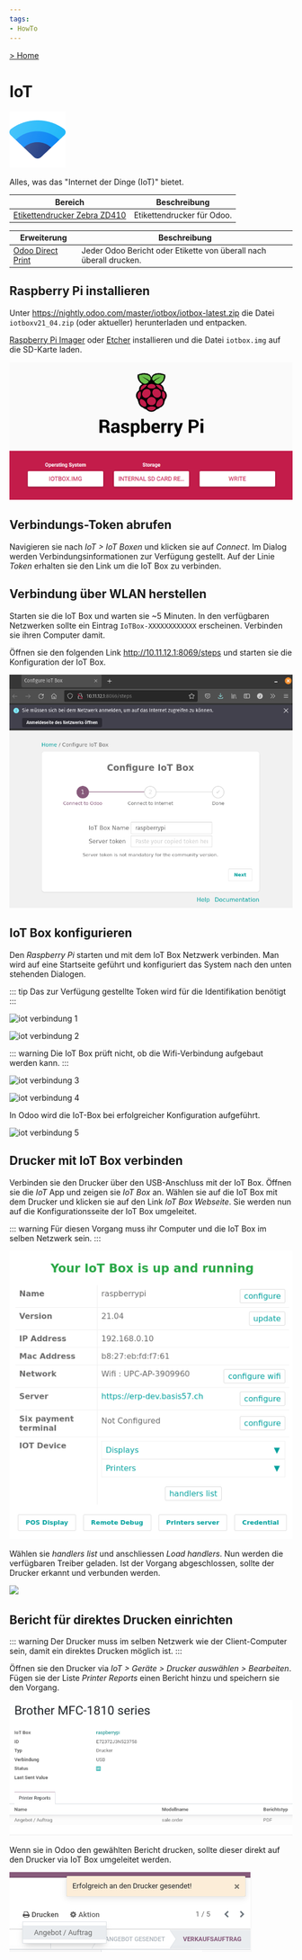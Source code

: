 ```yaml
---
tags:
- HowTo
---
```

[> Home](/)
# IoT
![icons_odoo_iot](assets/icons_odoo_iot.png)

Alles, was das "Internet der Dinge (IoT)" bietet.

| Bereich                                                         | Beschreibung               |
| --------------------------------------------------------------- | -------------------------- |
| [Etikettendrucker Zebra ZD410](Etikettendrucker%20Zebra%20ZD410.md) | Etikettendrucker für Odoo. |

| Erweiterung                               | Beschreibung                                                       |
| ----------------------------------------- | ------------------------------------------------------------------ |
| [Odoo Direct Print](Odoo%20Direct%20Print.md) | Jeder Odoo Bericht oder Etikette von überall nach überall drucken. |

## Raspberry Pi installieren

Unter <https://nightly.odoo.com/master/iotbox/iotbox-latest.zip> die Datei `iotboxv21_04.zip` (oder aktueller) herunterladen und entpacken.

[Raspberry Pi Imager](https://www.raspberrypi.org/software/) oder [Etcher](https://www.balena.io/etcher/) installieren und die Datei `iotbox.img` auf die SD-Karte laden.

![](assets/IoT%20Raspberry%20Pi%20Image.png)
 
 ## Verbindungs-Token abrufen
 
 Navigieren sie nach *IoT > IoT Boxen* und klicken sie auf *Connect*. Im Dialog werden Verbindungsinformationen zur Verfügung gestellt. Auf der Linie *Token* erhalten sie den Link um die IoT Box zu verbinden.
 
 ## Verbindung über WLAN herstellen
 
 Starten sie die IoT Box und warten sie ~5 Minuten. In den verfügbaren Netzwerken sollte ein Eintrag `IoTBox-XXXXXXXXXXXX` erscheinen. Verbinden sie ihren Computer damit.
 
 Öffnen sie den folgenden Link <http://10.11.12.1:8069/steps> und starten sie die Konfiguration der IoT Box.
 
![](assets/IoT%20Wifi%20Verbindung.png)

## IoT Box konfigurieren

Den *Raspberry Pi* starten und mit dem IoT Box Netzwerk verbinden. Man wird auf eine Startseite geführt und konfiguriert das System nach den unten stehenden Dialogen.

::: tip
Das zur Verfügung gestellte Token wird für die Identifikation benötigt
:::

![iot verbindung 1](assets/iot%20verbindung%201.png)

![iot verbindung 2](assets/iot%20verbindung%202.png)

::: warning
Die IoT Box prüft nicht, ob die Wifi-Verbindung aufgebaut werden kann.
:::

![iot verbindung 3](assets/iot%20verbindung%203.png)

![iot verbindung 4](assets/iot%20verbindung%204.png)

In Odoo wird die IoT-Box bei erfolgreicher Konfiguration aufgeführt.

![iot verbindung 5](assets/iot%20verbindung%205.png)

## Drucker mit IoT Box verbinden

Verbinden sie den Drucker über den USB-Anschluss mit der IoT Box. Öffnen sie die *IoT* App und zeigen sie *IoT Box* an. Wählen sie auf die IoT Box mit dem Drucker und klicken sie auf den Link *IoT Box Webseite*. Sie werden nun auf die Konfigurationsseite der IoT Box umgeleitet.

::: warning
Für diesen Vorgang muss ihr Computer und die IoT Box im selben Netzwerk sein.
:::

![](assets/IoT%20Box%20Konfigurationsseite.png)

Wählen sie *handlers list* und anschliessen *Load handlers*. Nun werden die verfügbaren Treiber geladen. Ist der Vorgang abgeschlossen, sollte der Drucker erkannt und verbunden werden.

![](assets/IoT%20Gerät%20Drucker.png)

## Bericht für direktes Drucken einrichten

::: warning
Der Drucker muss im selben Netzwerk wie der Client-Computer sein, damit ein direktes Drucken möglich ist.
:::

Öffnen sie den Drucker via *IoT > Geräte > Drucker auswählen > Bearbeiten*. Fügen sie der Liste *Printer Reports* einen Bericht hinzu und speichern sie den Vorgang.

![](assets/IoT%20Printer%20Reports.png)

Wenn sie in Odoo den gewählten Bericht drucken, sollte dieser direkt auf den Drucker via IoT Box umgeleitet werden.

![](assets/IoT%20Erfolgreich%20gesendet.png)